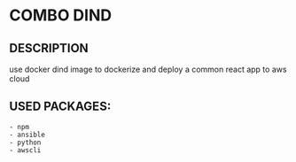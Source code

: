 # COMBO DIND

## DESCRIPTION
use docker dind image to dockerize and deploy a common react app to aws cloud 

## USED PACKAGES:
    - npm 
    - ansible
    - python
    - awscli